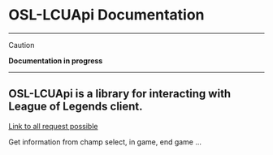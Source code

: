 # **OSL-LCUApi** Documentation

---

> [!CAUTION] 
> **Documentation in progress** 

---

## **OSL-LCUApi** is a library for interacting with League of Legends client.

[Link to all request possible](https://www.mingweisamuel.com/lcu-schema/tool/#/Plugin%20lol-champ-select)

Get information from champ select, in game, end game ...